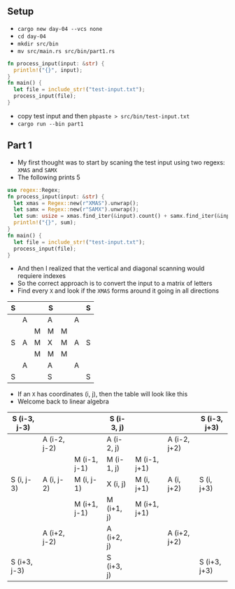 ## Setup
- `cargo new day-04 --vcs none`
- `cd day-04`
- `mkdir src/bin`
- `mv src/main.rs src/bin/part1.rs`
```rust
fn process_input(input: &str) {
  println!("{}", input);
}
fn main() {
  let file = include_str!("test-input.txt");
  process_input(file);
}
```
- copy test input and then `pbpaste > src/bin/test-input.txt`
- `cargo run --bin part1`

## Part 1
- My first thought was to start by scaning the test input using two regexs: `XMAS` and `SAMX`
- The following prints 5
```rust
use regex::Regex;
fn process_input(input: &str) {
  let xmas = Regex::new(r"XMAS").unwrap();
  let samx = Regex::new(r"SAMX").unwrap();
  let sum: usize = xmas.find_iter(&input).count() + samx.find_iter(&input).count();
  println!("{}", sum);
}
fn main() {
  let file = include_str!("test-input.txt");
  process_input(file);
}
```
- And then I realized that the vertical and diagonal scanning would requiere indexes
- So the correct approach is to convert the input to a matrix of letters
- Find every `X` and look if the `XMAS` forms around it going in all directions

|  S  |     |     |  S  |     |     |  S  |
| --- | --- | --- | --- | --- | --- | --- |
|     |  A  |     |  A  |     |  A  |     |
|     |     |  M  |  M  |  M  |     |     |
|  S  |  A  |  M  |  X  |  M  |  A  |  S  |
|     |     |  M  |  M  |  M  |     |     |
|     |  A  |     |  A  |     |  A  |     |
|  S  |     |     |  S  |     |     |  S  |

- If an `X` has coordinates (i, j), then the table will look like this
- Welcome back to linear algebra

| S (i-3, j-3) |              |              | S (i-3, j) |              |              | S (i-3, j+3) |
| ------------ | ------------ | ------------ | ---------- | ------------ | ------------ | ------------ |
|              | A (i-2, j-2) |              | A (i-2, j) |              | A (i-2, j+2) |              |
|              |              | M (i-1, j-1) | M (i-1, j) | M (i-1, j+1) |              |              |
| S (i, j-3)   | A (i, j-2)   | M (i, j-1)   | X (i, j)   | M (i, j+1)   | A (i, j+2)   | S (i, j+3)   |
|              |              | M (i+1, j-1) | M (i+1, j) | M (i+1, j+1) |              |              |
|              | A (i+2, j-2) |              | A (i+2, j) |              | A (i+2, j+2) |              |
| S (i+3, j-3) |              |              | S (i+3, j) |              |              | S (i+3, j+3) |
